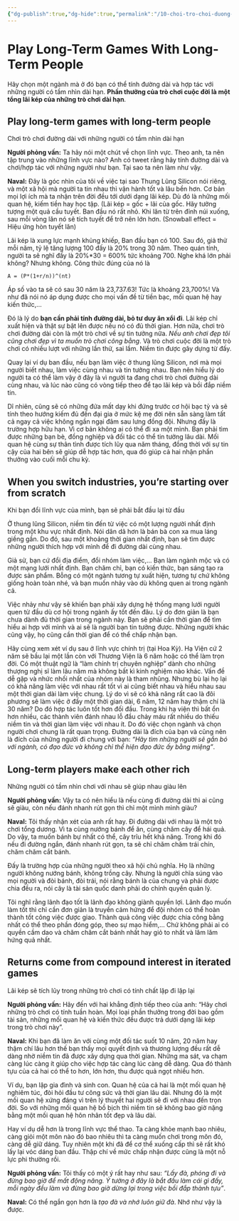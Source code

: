 ```yaml
---
{"dg-publish":true,"dg-hide":true,"permalink":"/10-choi-tro-choi-duong-dai-voi-nhung-nguoi-co-tam-nhin-dai-han/","hide":true,"dgPassFrontmatter":true}
---
```


# Play Long-Term Games With Long-Term People

Hãy chọn một ngành mà ở đó bạn có thể tính đường dài và hợp tác với những người có tầm nhìn dài hạn. **Phần thưởng của trò chơi cuộc đời là một tổng lãi kép của những trò chơi dài hạn**.

## Play long-term games with long-term people  
Chơi trò chơi đường dài với những người có tầm nhìn dài hạn

**Người phỏng vấn:** Ta hãy nói một chút về chọn lĩnh vực. Theo anh, ta nên tập trung vào những lĩnh vực nào? Anh có tweet rằng hãy tính đường dài và chơi/hợp tác với những người như bạn. Tại sao ta nên làm như vậy.

**Naval:** Đây là góc nhìn của tôi về việc tại sao Thung Lũng Silicon nói riêng, và một xã hội mà người ta tin nhau thì vận hành tốt và lâu bền hơn. Cơ bản mọi lợi ích mà ta nhận trên đời đều tới dưới dạng lãi kép. Dù đó là những mối quan hệ, kiếm tiền hay học tập. (Lãi kép = gốc + lãi của gốc. Hãy tưởng tượng một quả cầu tuyết. Ban đầu nó rất nhỏ. Khi lăn từ trên đỉnh núi xuống, sau mỗi vòng lăn nó sẽ tích tuyết để trở nên lớn hơn. (Snowball effect = Hiệu ứng hòn tuyết lăn)

Lãi kép là xung lực mạnh khủng khiếp, Ban đầu bạn có 100. Sau đó, giả thử mỗi năm, tỷ lệ tăng lượng 100 đấy là 20% trong 30 năm. Theo quán tính, người ta sẽ nghĩ đấy là 20%*30 = 600% tức khoảng 700. Nghe khá lớn phải không? Nhưng không. Công thức đúng của nó là

	A = (P*(1+r/n))^(nt)

Áp số vào ta sẽ có sau 30 năm là 23,737.63! Tức là khoảng 23,700%! Và như đã nói nó áp dụng được cho mọi vấn đề từ tiền bạc, mối quan hệ hay kiến thức,…

Đó là lý do **bạn cần phải tính đường dài, bỏ tư duy ăn xổi đi**. Lãi kép chỉ xuất hiện và thật sự bật lên được nếu nó có đủ thời gian. Hơn nữa, chơi trò chơi đường dài còn là một trò chơi về sự tin tưởng nữa. *Nếu anh chơi đẹp tôi cũng chơi đẹp vì ta muốn trò chơi công bằng*. Và trò chơi cuộc đời là một trò chơi có nhiều lượt với những lần thử, sai lầm. Niềm tin được gây dựng từ đấy.

Quay lại ví dụ ban đầu, nếu bạn làm việc ở thung lũng Silicon, nơi mà mọi người biết nhau, làm việc cùng nhau và tin tưởng nhau. Bạn nên hiểu lý do người ta có thể làm vậy ở đây là vì người ta đang chơi trò chơi đường dài cùng nhau, và lúc nào cũng có vòng tiếp theo để tạo lãi kép và bồi đắp niềm tin.

Dĩ nhiên, cũng sẽ có những đứa mất dạy khi đứng trước cơ hội bạc tỷ và sẽ tính theo hướng kiếm đủ đến đại gia ở mức kệ mẹ đời nên sẵn sàng làm tất cả ngay cả việc không ngần ngại đâm sau lưng đồng đội. Nhưng đấy là trường hợp hữu hạn. Vì cơ bản không ai có thể đi xa một mình. Bạn phải tìm được những bạn bè, đồng nghiệp và đối tác có thể tin tưởng lâu dài. Mối quan hệ cùng sự thân tình được tích lũy qua năm tháng, đồng thời với sự tin cậy của hai bên sẽ giúp dễ hợp tác hơn, qua đó giúp cả hai nhận phần thưởng vào cuối mỗi chu kỳ.

## When you switch industries, you’re starting over from scratch  
Khi bạn đổi lĩnh vực của mình, bạn sẽ phải bắt đầu lại từ đầu

Ở thung lũng Silicon, niềm tin đến từ việc có một lượng người nhất định trong một khu vực nhất định. Nói dân dã hơn là bán bà con xa mua láng giềng gần. Do đó, sau một khoảng thời gian nhất định, bạn sẽ tìm được những người thích hợp với mình để đi đường dài cùng nhau.

Giả sử, bạn cứ đổi địa điểm, đổi nhóm làm việc,... Bạn làm ngành mộc và có một mạng lưới nhất định. Bạn chăm chỉ, bạn có kiến thức, bạn sáng tạo ra được sản phẩm. Bỗng có một ngành tương tự xuất hiện, tương tự chứ không giống hoàn toàn nhé, và bạn muốn nhảy vào dù không quen ai trong ngành cả.

Việc nhảy như vậy sẽ khiến bạn phải xây dựng hệ thống mạng lưới người quen từ đầu dù cơ hội trong ngành ấy tốt đến đâu. Lý do đơn giản là bạn chưa dành đủ thời gian trong ngành này. Bạn sẽ phải cần thời gian để tìm hiểu ai hợp với mình và ai sẽ là người bạn tin tưởng được. Những người khác cũng vậy, họ cũng cần thời gian để có thể chấp nhận bạn.

Hãy cùng xem xét ví dụ sau ở lĩnh vực chính trị (tại Hoa Kỳ). Hạ Viện cứ 2 năm sẽ bầu lại một lần còn với Thương Viện là 6 năm hoặc có thể làm trọn đời. Có một thuật ngữ là “làm chính trị chuyên nghiệp” dành cho những thượng nghị sĩ làm lâu năm mà không bất kì kinh nghiệm nào khác. Vấn đề dễ gặp và nhức nhối nhất của nhóm này là tham nhũng. Nhưng bù lại họ lại có khả năng làm việc với nhau rất tốt vì ai cũng biết nhau và hiểu nhau sau một thời gian dài làm việc chung. Lý do vì sẽ có khả năng rất cao là đôi phương sẽ làm việc ở đấy một thời gian dài, 6 năm, 12 năm hay thậm chí là 30 năm? Do đó hợp tác luôn tốt hơn đối đầu. Trong khi hạ viện thì bất ổn hơn nhiều, các thành viên đánh nhau lỗ đầu chảy máu rất nhiều do thiếu niềm tin và thời gian làm việc với nhau ít. Do đó việc chọn ngành và chọn người chơi chung là rất quan trọng. Đường dài là đích của bạn và cũng nên là đích của những người đi chung với bạn: *“Hãy tìm những người sẽ gắn bó với ngành, có đạo đức và không chỉ thể hiện đạo đức ấy bằng miệng”*.

## Long-term players make each other rich  
Những người có tầm nhìn chơi với nhau sẽ giúp nhau giàu lên

**Người phỏng vấn:** Vậy ta có nên hiểu là nếu cùng đi đường dài thì ai cũng sẽ giàu, còn nếu đánh nhanh rút gọn thì chỉ một mình mình giàu?

**Naval:** Tôi thấy nhận xét của anh rất hay. Đi đường dài với nhau là một trò chơi tổng dương. Vì ta cùng nướng bánh để ăn, cùng chăm cây để hái quả. Do vậy, ta muốn bánh bự nhất có thể, cây trĩu hết khả năng. Trong khi đó nếu đi đường ngắn, đánh nhanh rút gọn, ta sẽ chỉ chăm chăm trái chín, chăm chăm cắt bánh.

Đấy là trường hợp của những người theo xã hội chủ nghĩa. Họ là những người không nướng bánh, không trồng cây. Nhưng là người chĩa súng vào mọi người và đòi bánh, đòi trái, nói rằng bánh là của chung và phải được chia đều ra, nói cây là tài sản quốc danh phải do chính quyền quản lý.

Tôi nghĩ rằng lãnh đạo tốt là lãnh đạo không giành quyền lợi. Lãnh đạo muốn làm tốt thì chỉ cần đơn giản là truyền cảm hứng để đội nhóm có thể hoàn thành tốt công việc được giao. Thành quả công việc được chia công bằng nhất có thể theo phần đóng góp, theo sự mạo hiểm,… Chứ không phải ai có quyền cầm dao và chăm chăm cắt bánh nhất hay giỏ to nhất và lăm lăm hứng quả nhất.

## Returns come from compound interest in iterated games  
Lãi kép sẽ tích lũy trong những trò chơi có tính chất lặp đi lặp lại

**Người phỏng vấn:** Hãy đến với hai khẳng định tiếp theo của anh: “Hãy chơi những trò chơi có tính tuần hoàn. Mọi loại phần thưởng trong đời bao gồm tài sản, những mối quan hệ và kiến thức đều được trả dưới dạng lãi kép trong trò chơi này”.

**Naval:** Khi bạn đã làm ăn với cùng một đối tác suốt 10 năm, 20 năm hay thậm chí lâu hơn thế bạn thấy mọi quyết định và thương lượng đều rất dễ dàng nhờ niềm tin đã được xây dựng qua thời gian. Những ma sát, va chạm càng lúc càng ít giúp cho việc hợp tác càng lúc càng dễ dàng. Qua đó thành tựu của cả hai có thể to hơn, lớn hơn, thu được quả ngọt nhiều hơn.

Ví dụ, bạn lập gia đình và sinh con. Quan hệ của cả hai là một mối quan hệ nghiêm túc, đòi hỏi đầu tư công sức và thời gian lâu dài. Nhưng đó là một mối quan hệ xứng đáng vì trên lý thuyết hai người sẽ đi với nhau đến trọn đời. So với những mối quan hệ bồ bịch thì niềm tin sẽ không bao giờ nặng bằng một mối quan hệ hôn nhân tốt đẹp và lâu dài.

Hay ví dụ dễ hơn là trong lĩnh vực thể thao. Ta càng khỏe mạnh bao nhiêu, càng giỏi một môn nào đó bao nhiêu thì ta càng muốn chơi trong môn đó, càng dễ giữ dáng. Tuy nhiên một khi đã để cơ thể xuống cấp thì sẽ rất khó lấy lại vóc dáng ban đầu. Thập chí về mức chấp nhận được cũng là một nỗ lực phi thường rồi.

**Người phỏng vấn:** Tôi thấy có một ý rất hay như sau: *“Lấy đà, phóng đi và đừng bao giờ để mất động năng. Ý tưởng ở đây là bắt đầu làm cái gì đấy, mỗi ngày đều làm và đừng bao giờ dừng lại trong việc bồi đắp thành tựu”*.

**Naval:** Có thể ngắn gọn hơn là *tạo đà và nhớ luôn giữ đà*. Nhớ như vậy là được.